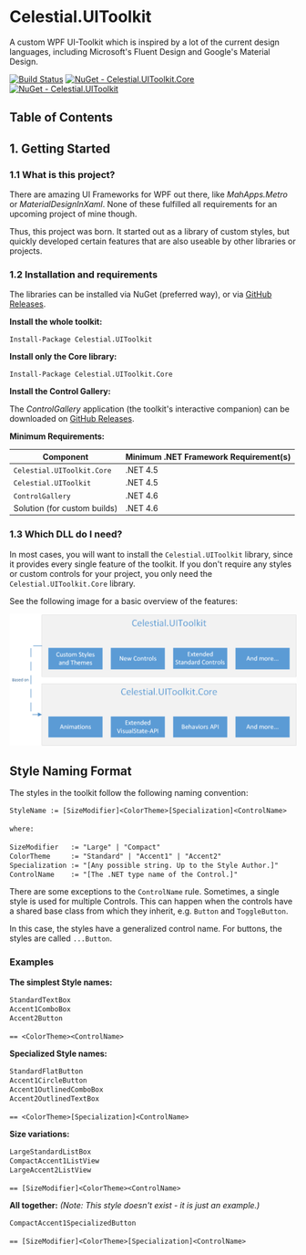 # Celestial.UIToolkit
A custom WPF UI-Toolkit which is inspired by a lot of the current design languages, including Microsoft's Fluent Design and Google's Material Design.

[![Build Status](https://dev.azure.com/ManuelRoemer/Celestial%20UIToolkit/_apis/build/status/Celestial.UIToolkit)](https://dev.azure.com/ManuelRoemer/Celestial%20UIToolkit/_build/latest?definitionId=2)
[![NuGet - Celestial.UIToolkit.Core](https://img.shields.io/nuget/v/Celestial.UIToolkit.Core.svg?label=Celestial.UIToolkit.Core)](https://www.nuget.org/packages/Celestial.UIToolkit.Core/)
[![NuGet - Celestial.UIToolkit](https://img.shields.io/nuget/v/Celestial.UIToolkit.svg?label=Celestial.UIToolkit)](https://www.nuget.org/packages/Celestial.UIToolkit/)


## Table of Contents



## 1. Getting Started
### 1.1 What is this project?
There are amazing UI Frameworks for WPF out there, like *MahApps.Metro* or *MaterialDesignInXaml*.
None of these fulfilled all requirements for an upcoming project of mine though.

Thus, this project was born. It started out as a library of custom styles, but quickly
developed certain features that are also useable by other libraries or projects.

### 1.2 Installation and requirements
The libraries can be installed via NuGet (preferred way), or via
[GitHub Releases](https://github.com/manuelroemer/Celestial.UIToolkit/releases/latest).

**Install the whole toolkit:**
```
Install-Package Celestial.UIToolkit
```

**Install only the Core library:**
```
Install-Package Celestial.UIToolkit.Core
```

**Install the Control Gallery:**

The *ControlGallery* application (the toolkit's interactive companion) can be downloaded on 
[GitHub Releases](https://github.com/manuelroemer/Celestial.UIToolkit/releases/latest).

**Minimum Requirements:**

| Component                    | Minimum .NET Framework Requirement(s) |
| ---------------------------- | ------------------------------------- |
| `Celestial.UIToolkit.Core`   | .NET 4.5                              |
| `Celestial.UIToolkit`        | .NET 4.5                              |
| `ControlGallery`             | .NET 4.6                              |
| Solution (for custom builds) | .NET 4.6                              |

### 1.3 Which DLL do I need?
In most cases, you will want to install the `Celestial.UIToolkit` library, since it provides every single feature of the toolkit. 
If you don't require any styles or custom controls for your project, you only need the `Celestial.UIToolkit.Core` library.

See the following image for a basic overview of the features:

![DLL Overview](./.github/Images/DllArchitecture.png)


## Style Naming Format
The styles in the toolkit follow the following naming convention:

```
StyleName := [SizeModifier]<ColorTheme>[Specialization]<ControlName>

where:

SizeModifier   := "Large" | "Compact"
ColorTheme     := "Standard" | "Accent1" | "Accent2"
Specialization := "[Any possible string. Up to the Style Author.]"
ControlName    := "[The .NET type name of the Control.]"
```

There are some exceptions to the `ControlName` rule.
Sometimes, a single style is used for multiple Controls.
This can happen when the controls have a shared base class from which they inherit, 
e.g. `Button` and `ToggleButton`.

In this case, the styles have a generalized control name.
For buttons, the styles are called `...Button`.


### Examples

**The simplest Style names:**

```
StandardTextBox
Accent1ComboBox
Accent2Button

== <ColorTheme><ControlName>
```


**Specialized Style names:**

```
StandardFlatButton
Accent1CircleButton
Accent1OutlinedComboBox
Accent2OutlinedTextBox

== <ColorTheme>[Specialization]<ControlName>
```


**Size variations:**

```
LargeStandardListBox
CompactAccent1ListView
LargeAccent2ListView

== [SizeModifier]<ColorTheme><ControlName>
```


**All together:**
*(Note: This style doesn't exist - it is just an example.)*

```
CompactAccent1SpecializedButton

== [SizeModifier]<ColorTheme>[Specialization]<ControlName>
```
